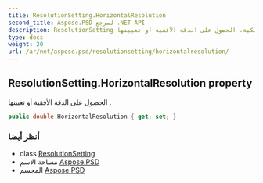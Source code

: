 ```yaml
---
title: ResolutionSetting.HorizontalResolution
second_title: Aspose.PSD لمرجع .NET API
description: ResolutionSetting ملكية. الحصول على الدقة الأفقية أو تعيينها .
type: docs
weight: 20
url: /ar/net/aspose.psd/resolutionsetting/horizontalresolution/
---
```

## ResolutionSetting.HorizontalResolution property

الحصول على الدقة الأفقية أو تعيينها .

```csharp
public double HorizontalResolution { get; set; }
```

### أنظر أيضا

* class [ResolutionSetting](../)
* مساحة الاسم [Aspose.PSD](../../resolutionsetting/)
* المجسم [Aspose.PSD](../../../)


